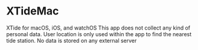 # XTideMac
XTide for macOS, iOS, and watchOS
This app does not collect any kind of personal data. User location is only used within the app to find the nearest tide station. No data is stored on any external server
